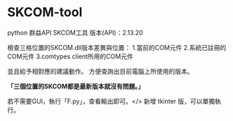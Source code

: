 # SKCOM-tool
python 群益API SKCOM工具
版本(API)：2.13.20

檢查三格位置的SKCOM.dll版本差異與位置：
1.當前的COM元件
2.系統已註冊的COM元件
3.comtypes client所用的COM元件

並且給予相對應的建議動作。
方便查詢出目前電腦上所使用的版本。

**「三個位置的SKCOM都是最新版本就沒有問題。」**

若不需要GUI，執行「F.py」，查看輸出即可。</>
新增 tkinter 版，可以單獨執行。
